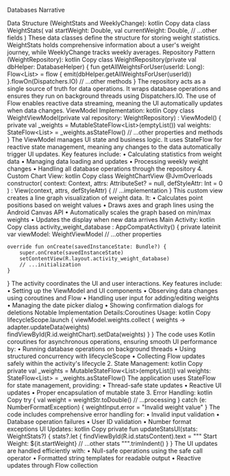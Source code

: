 Databases Narrative

Data Structure (WeightStats and WeeklyChange):
kotlin
Copy
data class WeightStats(
    val startWeight: Double,
    val currentWeight: Double,
    // ...other fields
)
These data classes define the structure for storing weight statistics. WeightStats holds comprehensive information about a user's weight journey, while WeeklyChange tracks weekly averages.
Repository Pattern (WeightRepository):
kotlin
Copy
class WeightRepository(private val dbHelper: DatabaseHelper) {
    fun getAllWeightsForUser(userId: Long): Flow<List<WeightEntry>> = flow {
        emit(dbHelper.getAllWeightsForUser(userId))
    }.flowOn(Dispatchers.IO)
    // ...other methods
}
The repository acts as a single source of truth for data operations. It wraps database operations and ensures they run on background threads using Dispatchers.IO. The use of Flow enables reactive data streaming, meaning the UI automatically updates when data changes.
ViewModel Implementation:
kotlin
Copy
class WeightViewModel(private val repository: WeightRepository) : ViewModel() {
    private val _weights = MutableStateFlow<List<WeightEntry>>(emptyList())
    val weights: StateFlow<List<WeightEntry>> = _weights.asStateFlow()
    // ...other properties and methods
}
The ViewModel manages UI state and business logic. It uses StateFlow for reactive state management, meaning any changes to the data automatically trigger UI updates. Key features include:
•	Calculating statistics from weight data
•	Managing data loading and updates
•	Processing weekly weight changes
•	Handling all database operations through the repository
4.	Custom Chart View:
kotlin
Copy
class WeightChartView @JvmOverloads constructor(
    context: Context,
    attrs: AttributeSet? = null,
    defStyleAttr: Int = 0
) : View(context, attrs, defStyleAttr) {
    // ...implementation
}
This custom view creates a line graph visualization of weight data. It:
•	Calculates point positions based on weight values
•	Draws axes and graph lines using the Android Canvas API
•	Automatically scales the graph based on min/max weights
•	Updates the display when new data arrives
Main Activity:
kotlin
Copy
class activity_weight_database : AppCompatActivity() {
    private lateinit var viewModel: WeightViewModel
    // ...other properties
    
    override fun onCreate(savedInstanceState: Bundle?) {
        super.onCreate(savedInstanceState)
        setContentView(R.layout.activity_weight_database)
        // ...initialization
    }
}
The activity coordinates the UI and user interactions. Key features include:
•	Setting up the ViewModel and UI components
•	Observing data changes using coroutines and Flow
•	Handling user input for adding/editing weights
•	Managing the date picker dialog
•	Showing confirmation dialogs for deletions
Notable Implementation Details:Coroutines Usage:
kotlin
Copy
lifecycleScope.launch {
    viewModel.weights.collect { weights ->
        adapter.updateData(weights)
        findViewById<WeightChartView>(R.id.weightChart).setData(weights)
    }
}
The code uses Kotlin coroutines for asynchronous operations, ensuring smooth UI performance by:
•	Running database operations on background threads
•	Using structured concurrency with lifecycleScope
•	Collecting Flow updates safely within the activity's lifecycle
2.	State Management:
kotlin
Copy
private val _weights = MutableStateFlow<List<WeightEntry>>(emptyList())
val weights: StateFlow<List<WeightEntry>> = _weights.asStateFlow()
The application uses StateFlow for state management, providing:
•	Thread-safe state updates
•	Reactive UI updates
•	Proper encapsulation of mutable state
3.	Error Handling:
kotlin
Copy
try {
    val weight = weightStr.toDouble()
    // ...processing
} catch (e: NumberFormatException) {
    weightInput.error = "Invalid weight value"
}
The code includes comprehensive error handling for:
•	Invalid input validation
•	Database operation failures
•	User ID validation
•	Number format exceptions
UI Updates:
kotlin
Copy
private fun updateStatsUI(stats: WeightStats?) {
    stats?.let {
        findViewById<TextView>(R.id.statsContent).text = """
            Start Weight: ${it.startWeight}
            // ...other stats
        """.trimIndent()
    }
}
The UI updates are handled efficiently with:
•	Null-safe operations using the safe call operator
•	Formatted string templates for readable output
•	Reactive updates through Flow collection

